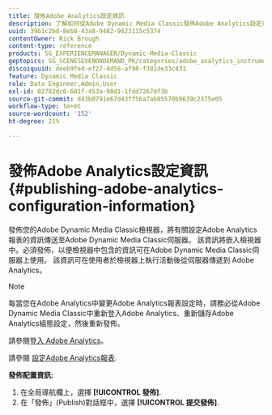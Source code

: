 ```yaml
---
title: 發佈Adobe Analytics設定資訊
description: 了解如何從Adobe Dynamic Media Classic發佈Adobe Analytics設定資訊。
uuid: 39b1c2bd-8eb8-43a8-9482-9623115c5374
contentOwner: Rick Brough
content-type: reference
products: SG_EXPERIENCEMANAGER/Dynamic-Media-Classic
geptopics: SG_SCENESEVENONDEMAND_PK/categories/adobe_analytics_instrumentation_kit
discoiquuid: deeb9fed-ef27-4d58-af98-f381de33c431
feature: Dynamic Media Classic
role: Data Engineer,Admin,User
exl-id: 02782dc0-601f-453a-98d1-1fdd7267df3b
source-git-commit: d43b0791e67d43ff56a7ab85570b9639c2375e05
workflow-type: tm+mt
source-wordcount: '152'
ht-degree: 21%

---
```


# 發佈Adobe Analytics設定資訊{#publishing-adobe-analytics-configuration-information}

發佈您的Adobe Dynamic Media Classic檢視器，將有關設定Adobe Analytics報表的資訊傳送至Adobe Dynamic Media Classic伺服器。 該資訊將嵌入檢視器中。必須發佈，以便檢視器中包含的資訊可在Adobe Dynamic Media Classic伺服器上使用。 該資訊可在使用者於檢視器上執行活動後從伺服器傳遞到 Adobe Analytics。

>[!NOTE]
>
>每當您在Adobe Analytics中變更Adobe Analytics報表設定時，請務必從Adobe Dynamic Media Classic中重新登入Adobe Analytics、重新儲存Adobe Analytics組態設定，然後重新發佈。

請參閱[登入 Adobe Analytics](log-analytics.md#log_in_to_adobe_analytics)。

請參閱 [設定Adobe Analytics報表](configuring-analytics-reports.md#configuring_adobe_analytics_reports).

**發佈配置資訊:**

1. 在全局導航欄上，選擇 **[!UICONTROL 發佈]**.
1. 在「發佈」(Publish)對話框中，選擇 **[!UICONTROL 提交發佈]**.
